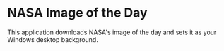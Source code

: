 # NASA Image of the Day
This application downloads NASA's image of the day and sets it as your Windows desktop background.
